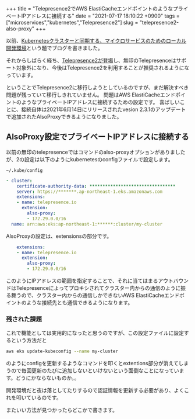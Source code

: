 +++
title = "Telepresence2でAWS ElastiCacheエンドポイントのようなプライベートIPアドレスに接続する"
date = "2021-07-17 18:10:22 +0900"
tags = ["microservices","kubernetes","Telepresence2"]
slug = "telepresence2-also-proxy"
+++

以前、[Kubernetesクラスターと同期する、マイクロサービスのためのローカル開発環境](https://tech.smartshopping.co.jp/k8s_microservice)という題でブログを書きました。

それからしばらく経ち、[Telepresence2が登場](https://www.telepresence.io/announcing-telepresence-2/)し、無印のTelepresenceはサポート対象外になり、今後はTelepresence2を利用することが推奨されるようになっています。

ということでTelepresence2に移行しようとしているのですが、まだ解決すべき問題が残っていて移行しきれていません。
問題はAWS ElastiCacheエンドポイントのようなプライベートIPアドレスに接続するための設定です。
喜ばしいことに、接続自体は2021年6月14日にリリースされたvesion 2.3.1のアップデートで追加されたAlsoProxyできるようになりました。

## AlsoProxy設定でプライベートIPアドレスに接続する

<!--more-->

以前の無印のtelepresenceではコマンドのalso-proxyオプションがありましたが、2の設定は以下のようにkubernetesのconfigファイルで設定します。


`~/.kube/config`
```yaml
- cluster:
    certificate-authority-data: *********************************
    server: https://*******.ap-northeast-1.eks.amazonaws.com
    extensions:
    - name: telepresence.io
      extension:
        also-proxy:
        - 172.29.0.0/16
  name: arn:aws:eks:ap-northeast-1:******:cluster/my-cluster
```

AlsoProxyの設定は、extensionsの部分です。

```yaml
    extensions:
    - name: telepresence.io
      extension:
        also-proxy:
        - 172.29.0.0/16
```

このようにIPアドレスの範囲を指定することで、それに当てはまるアウトバウンドはTelepresenceによってプロキシされてクラスター内からの通信のように振る舞うので、クラスター内からの通信しかできないAWS ElastiCacheエンドポイントのような接続先とも通信できるようになります。

### 残された課題

これで機能としては実用的になったと思うのですが、この設定ファイルに設定するという方法だと

```bash
aws eks update-kubeconfig --name my-cluster
```
のようにconfigを更新するようなコマンドを叩くとextentions部分が消えてしまうので毎回更新のたびに追加しないといけないという面倒なことになっています。どうにかならないものか。。

開発環境だと夜は落としてたりするので認証情報を更新する必要があり、よくこれを叩いているのです。

またいい方法が見つかったらどこかで書きます。
